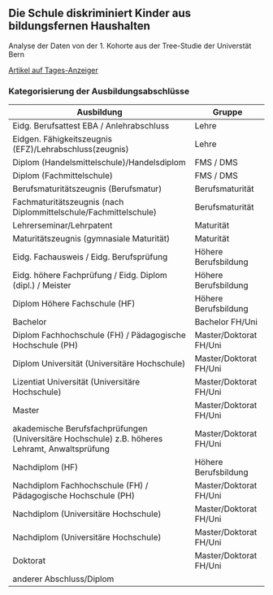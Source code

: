 ## Die Schule diskriminiert Kinder aus bildungsfernen Haushalten

Analyse der Daten von der 1. Kohorte aus der Tree-Studie der Universtät Bern

[Artikel auf Tages-Anzeiger](https://www.tagesanzeiger.ch/schweizer-schulsystem-diskriminiert-kinder-aus-bildungsfernen-haushalten-297911787840)

### Kategorisierung der Ausbildungsabschlüsse

| Ausbildung                                                                                     | Gruppe                 |
| ---------------------------------------------------------------------------------------------- | ---------------------- |
| Eidg. Berufsattest EBA / Anlehrabschluss                                                       | Lehre                  |
| Eidgen. Fähigkeitszeugnis (EFZ)/Lehrabschluss(zeugnis)                                         | Lehre                  |
| Diplom (Handelsmittelschule)/Handelsdiplom                                                     | FMS / DMS              |
| Diplom (Fachmittelschule)                                                                      | FMS / DMS              |
| Berufsmaturitätszeugnis (Berufsmatur)                                                          | Berufsmaturität        |
| Fachmaturitätszeugnis (nach Diplommittelschule/Fachmittelschule)                               | Berufsmaturität        |
| Lehrerseminar/Lehrpatent                                                                       | Maturität              |
| Maturitätszeugnis (gymnasiale Maturität)                                                       | Maturität              |
| Eidg. Fachausweis / Eidg. Berufsprüfung                                                        | Höhere Berufsbildung   |
| Eidg. höhere Fachprüfung / Eidg. Diplom (dipl.) / Meister                                      | Höhere Berufsbildung   |
| Diplom Höhere Fachschule (HF)                                                                  | Höhere Berufsbildung   |
| Bachelor                                                                                       | Bachelor FH/Uni        |
| Diplom Fachhochschule (FH) / Pädagogische Hochschule (PH)                                      | Master/Doktorat FH/Uni |
| Diplom Universität (Universitäre Hochschule)                                                   | Master/Doktorat FH/Uni |
| Lizentiat Universität (Universitäre Hochschule)                                                | Master/Doktorat FH/Uni |
| Master                                                                                         | Master/Doktorat FH/Uni |
| akademische Berufsfachprüfungen (Universitäre Hochschule) z.B. höheres Lehramt, Anwaltsprüfung | Master/Doktorat FH/Uni |
| Nachdiplom (HF)                                                                                | Höhere Berufsbildung   |
| Nachdiplom Fachhochschule (FH) / Pädagogische Hochschule (PH)                                  | Master/Doktorat FH/Uni |
| Nachdiplom (Universitäre Hochschule)                                                           | Master/Doktorat FH/Uni |
| Nachdiplom (Universitäre Hochschule)                                                           | Master/Doktorat FH/Uni |
| Doktorat                                                                                       | Master/Doktorat FH/Uni |
| anderer Abschluss/Diplom                                                                       |                        |

